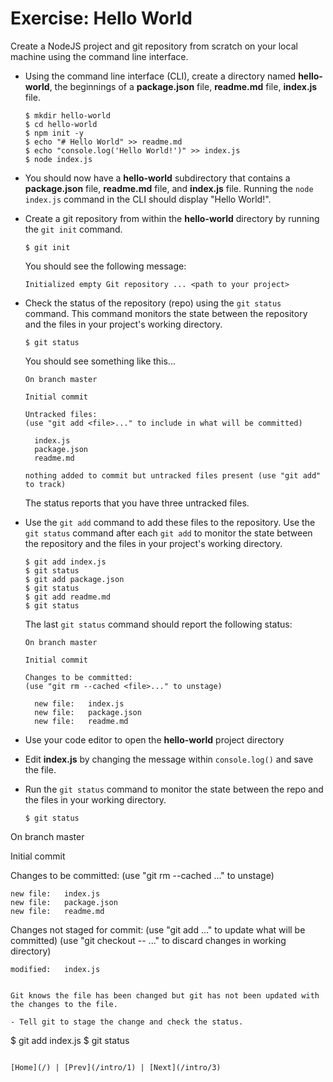 # Exercise: Hello World

Create a NodeJS project and git repository from scratch on your local machine using the command line interface.

- Using the command line interface (CLI), create a directory named **hello-world**, the beginnings of a **package.json** file, **readme.md** file, **index.js** file.

  ```
  $ mkdir hello-world
  $ cd hello-world
  $ npm init -y
  $ echo "# Hello World" >> readme.md
  $ echo "console.log('Hello World!')" >> index.js
  $ node index.js
  ```
- You should now have a **hello-world** subdirectory that contains a **package.json** file, **readme.md** file, and **index.js** file.  Running the `node index.js` command in the CLI  should display "Hello World!".  

- Create a git repository from within the **hello-world** directory by running the `git init` command.

  ```
  $ git init
  ```
  You should see the following message:

  ```
  Initialized empty Git repository ... <path to your project>
  ```

- Check the status of the repository (repo) using the `git status` command.  This command monitors the state between the repository and the files in your project's working directory.  

  ```
  $ git status
  ```

  You should see something like this...

  ```
  On branch master

  Initial commit

  Untracked files:
  (use "git add <file>..." to include in what will be committed)

	index.js
	package.json
	readme.md

  nothing added to commit but untracked files present (use "git add" to track)
  ```

  The status reports that you have three untracked files.

- Use the `git add` command to add these files to the repository.  Use the `git status` command after each `git add` to monitor the state between the repository and the files in your project's working directory.

  ```
  $ git add index.js
  $ git status
  $ git add package.json
  $ git status
  $ git add readme.md
  $ git status
  ```

  The last `git status` command should report the following status:

  ```
  On branch master

  Initial commit

  Changes to be committed:
  (use "git rm --cached <file>..." to unstage)

	new file:   index.js
	new file:   package.json
	new file:   readme.md
  ```

- Use your code editor to open the **hello-world** project directory
- Edit **index.js** by changing the message within `console.log()` and save the file.
- Run the `git status` command to monitor the state between the repo and the files in your working directory.  



  ```
  $ git status
On branch master

Initial commit

Changes to be committed:
  (use "git rm --cached <file>..." to unstage)

	new file:   index.js
	new file:   package.json
	new file:   readme.md

Changes not staged for commit:
  (use "git add <file>..." to update what will be committed)
  (use "git checkout -- <file>..." to discard changes in working directory)

	modified:   index.js
  ```

Git knows the file has been changed but git has not been updated with the changes to the file.

- Tell git to stage the change and check the status.

  ```
  $ git add index.js
  $ git status
  ```

[Home](/) | [Prev](/intro/1) | [Next](/intro/3)
